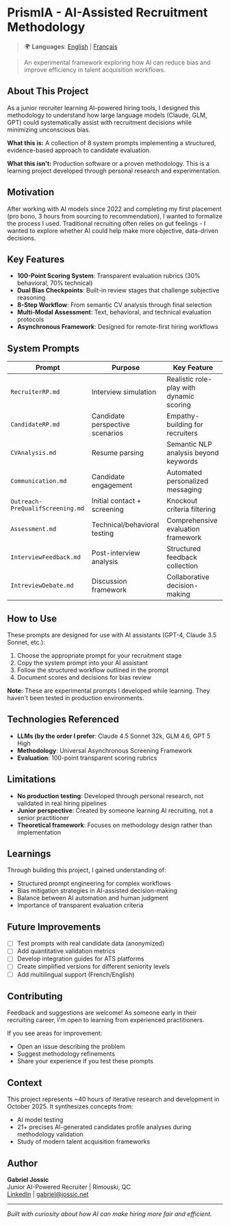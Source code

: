 # PrismIA - AI-Assisted Recruitment Methodology

> 🌍 **Languages**: [English](README.md) | [Français](README.fr.md)

> An experimental framework exploring how AI can reduce bias and improve efficiency in talent acquisition workflows.

## About This Project

As a junior recruiter learning AI-powered hiring tools, I designed this methodology to understand how large language models (Claude, GLM, GPT) could systematically assist with recruitment decisions while minimizing unconscious bias.

**What this is:** A collection of 8 system prompts implementing a structured, evidence-based approach to candidate evaluation.

**What this isn't:** Production software or a proven methodology. This is a learning project developed through personal research and experimentation.

## Motivation

After working with AI models since 2022 and completing my first placement (pro bono, 3 hours from sourcing to recommendation), I wanted to formalize the process I used. Traditional recruiting often relies on gut feelings - I wanted to explore whether AI could help make more objective, data-driven decisions.

## Key Features

- **100-Point Scoring System**: Transparent evaluation rubrics (30% behavioral, 70% technical)
- **Dual Bias Checkpoints**: Built-in review stages that challenge subjective reasoning
- **8-Step Workflow**: From semantic CV analysis through final selection
- **Multi-Modal Assessment**: Text, behavioral, and technical evaluation protocols
- **Asynchronous Framework**: Designed for remote-first hiring workflows

## System Prompts

| Prompt | Purpose | Key Feature |
|--------|---------|-------------|
| `RecruiterRP.md` | Interview simulation | Realistic role-play with dynamic scoring |
| `CandidateRP.md` | Candidate perspective scenarios | Empathy-building for recruiters |
| `CVAnalysis.md` | Resume parsing | Semantic NLP analysis beyond keywords |
| `Communication.md` | Candidate engagement | Automated personalized messaging |
| `Outreach-PreQualifScreening.md` | Initial contact + screening | Knockout criteria filtering |
| `Assessment.md` | Technical/behavioral testing | Comprehensive evaluation framework |
| `InterviewFeedback.md` | Post-interview analysis | Structured feedback collection |
| `IntreviewDebate.md` | Discussion framework | Collaborative decision-making |

## How to Use

These prompts are designed for use with AI assistants (GPT-4, Claude 3.5 Sonnet, etc.):

1. Choose the appropriate prompt for your recruitment stage
2. Copy the system prompt into your AI assistant
3. Follow the structured workflow outlined in the prompt
4. Document scores and decisions for bias review

**Note:** These are experimental prompts I developed while learning. They haven't been tested in production environments.

## Technologies Referenced

- **LLMs (by the order I prefer**: Claude 4.5 Sonnet 32k, GLM 4.6, GPT 5 High
- **Methodology**: Universal Asynchronous Screening Framework
- **Evaluation**: 100-point transparent scoring rubrics

## Limitations

- **No production testing**: Developed through personal research, not validated in real hiring pipelines
- **Junior perspective**: Created by someone learning AI recruiting, not a senior practitioner
- **Theoretical framework**: Focuses on methodology design rather than implementation

## Learnings

Through building this project, I gained understanding of:

- Structured prompt engineering for complex workflows
- Bias mitigation strategies in AI-assisted decision-making
- Balance between AI automation and human judgment
- Importance of transparent evaluation criteria

## Future Improvements

- [ ] Test prompts with real candidate data (anonymized)
- [ ] Add quantitative validation metrics
- [ ] Develop integration guides for ATS platforms
- [ ] Create simplified versions for different seniority levels
- [ ] Add multilingual support (French/English)

## Contributing

Feedback and suggestions are welcome! As someone early in their recruiting career, I'm open to learning from experienced practitioners.

If you see areas for improvement:
- Open an issue describing the problem
- Suggest methodology refinements
- Share your experience if you test these prompts

## Context

This project represents ~40 hours of iterative research and development in October 2025. It synthesizes concepts from:

- AI model testing
- 21+ precises AI-generated candidates profile analyses during methodology validation
- Study of modern talent acquisition frameworks

## Author

**Gabriel Jossic**  
Junior AI-Powered Recruiter | Rimouski, QC  
[LinkedIn](https://www.linkedin.com/in/gabriel-jossic) | gabriel@jossic.net

---

*Built with curiosity about how AI can make hiring more fair and efficient.*

